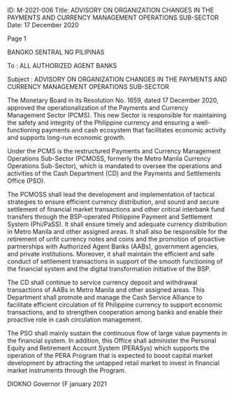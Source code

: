 ID: M-2021-006
Title: ADVISORY ON ORGANIZATION CHANGES IN THE PAYMENTS AND CURRENCY MANAGEMENT OPERATIONS SUB-SECTOR
Date: 17 December 2020

Page 1

BANGKO SENTRAL NG PILIPINAS

To : ALL AUTHORIZED AGENT BANKS

Subject : ADVISORY ON ORGANIZATION CHANGES IN THE PAYMENTS AND CURRENCY MANAGEMENT OPERATIONS SUB-SECTOR

The Monetary Board in its Resolution No. 1659, dated 17 December 2020, approved the operationalization of the Payments and Currency Management Sector (PCMS). This new Sector is responsible for maintaining the safety and integrity of the Philippine currency and ensuring a well-functioning payments and cash ecosystem that facilitates economic activity and supports long-run economic growth.

Under the PCMS is the restructured Payments and Currency Management Operations Sub-Sector (PCMOSS, formerly the Metro Manila Currency Operations Sub-Sector), which is mandated to oversee the operations and activities of the Cash Department (CD) and the Payments and Settlements Office (PSO).

The PCMOSS shall lead the development and implementation of tactical strategies to ensure efficient currency distribution, and sound and secure settlement of financial market transactions and other critical interbank fund transfers through the BSP-operated Philippine Payment and Settlement System (Phi/PaSS). It shall ensure timely and adequate currency distribution in Metro Manila and other assigned areas. It shall also be responsible for the retirement of unfit currency notes and coins and the promotion of proactive partnerships with Authorized Agent Banks (AABs), government agencies, and private institutions. Moreover, it shall maintain the efficient and safe conduct of settlement transactions in support of the smooth functioning of the financial system and the digital transformation initiative of the BSP.

The CD shall continue to service currency deposit and withdrawal transactions of AABs in Metro Manila and other assigned areas. This Department shall promote and manage the Cash Service Alliance to facilitate efficient circulation of fit Philippine currency to support economic transactions, and to strengthen cooperation among banks and enable their proactive role in cash circulation management.

The PSO shall mainly sustain the continuous flow of large value payments in the financial system. In addition, this Office shall administer the Personal Equity and Retirement Account System (PERASys) which supports the operation of the PERA Program that is expected to boost capital market development by attracting the untapped retail market to invest in financial market instruments through the Program.

DIOKNO Governor {F january 2021